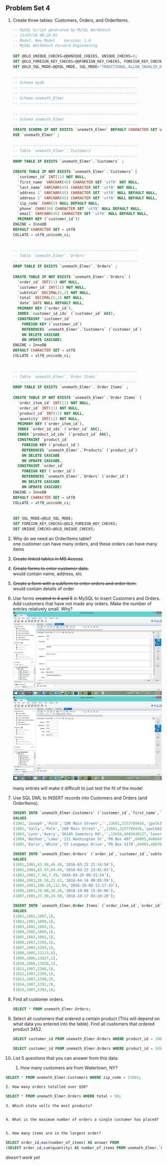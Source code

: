 ## Problem Set 4 

1. Create three tables: Customers, Orders, and OrderItems.   
   ```sql
   -- MySQL Script generated by MySQL Workbench
   -- 11/07/16 08:26:01
   -- Model: New Model    Version: 1.0
   -- MySQL Workbench Forward Engineering

   SET @OLD_UNIQUE_CHECKS=@@UNIQUE_CHECKS, UNIQUE_CHECKS=0;
   SET @OLD_FOREIGN_KEY_CHECKS=@@FOREIGN_KEY_CHECKS, FOREIGN_KEY_CHECKS=0;
   SET @OLD_SQL_MODE=@@SQL_MODE, SQL_MODE='TRADITIONAL,ALLOW_INVALID_DATES';

   -- -----------------------------------------------------
   -- Schema mydb
   -- -----------------------------------------------------
   -- -----------------------------------------------------
   -- Schema unemath_Elmer
   -- -----------------------------------------------------

   -- -----------------------------------------------------
   -- Schema unemath_Elmer
   -- -----------------------------------------------------
   CREATE SCHEMA IF NOT EXISTS `unemath_Elmer` DEFAULT CHARACTER SET utf8 ;
   USE `unemath_Elmer` ;

   -- -----------------------------------------------------
   -- Table `unemath_Elmer`.`Customers`
   -- -----------------------------------------------------
   DROP TABLE IF EXISTS `unemath_Elmer`.`Customers` ;

   CREATE TABLE IF NOT EXISTS `unemath_Elmer`.`Customers` (
     `customer_id` INT(11) NOT NULL,
     `first_name` VARCHAR(45) CHARACTER SET 'utf8' NOT NULL,
     `last_name` VARCHAR(45) CHARACTER SET 'utf8' NOT NULL,
     `address 1` VARCHAR(45) CHARACTER SET 'utf8' NULL DEFAULT NULL,
     `address 2` VARCHAR(45) CHARACTER SET 'utf8' NULL DEFAULT NULL,
     `zip_code` CHAR(5) NULL DEFAULT NULL,
     `phone` CHAR(10) CHARACTER SET 'utf8' NULL DEFAULT NULL,
     `email` VARCHAR(45) CHARACTER SET 'utf8' NULL DEFAULT NULL,
     PRIMARY KEY (`customer_id`))
   ENGINE = InnoDB
   DEFAULT CHARACTER SET = utf8
   COLLATE = utf8_unicode_ci;


   -- -----------------------------------------------------
   -- Table `unemath_Elmer`.`Orders`
   -- -----------------------------------------------------
   DROP TABLE IF EXISTS `unemath_Elmer`.`Orders` ;

   CREATE TABLE IF NOT EXISTS `unemath_Elmer`.`Orders` (
     `order_id` INT(11) NOT NULL,
     `customer_id` INT(11) NOT NULL,
     `subtotal` DECIMAL(5,2) NOT NULL,
     `total` DECIMAL(5,2) NOT NULL,
     `date` DATE NULL DEFAULT NULL,
     PRIMARY KEY (`order_id`),
     INDEX `customer_id_idx` (`customer_id` ASC),
     CONSTRAINT `customer_id`
       FOREIGN KEY (`customer_id`)
       REFERENCES `unemath_Elmer`.`Customers` (`customer_id`)
       ON DELETE CASCADE
       ON UPDATE CASCADE)
   ENGINE = InnoDB
   DEFAULT CHARACTER SET = utf8
   COLLATE = utf8_unicode_ci;


   -- -----------------------------------------------------
   -- Table `unemath_Elmer`.`Order Items`
   -- -----------------------------------------------------
   DROP TABLE IF EXISTS `unemath_Elmer`.`Order Items` ;

   CREATE TABLE IF NOT EXISTS `unemath_Elmer`.`Order Items` (
     `order_item_id` INT(11) NOT NULL,
     `order_id` INT(11) NOT NULL,
     `product_id` INT(11) NOT NULL,
     `quantity` INT(11) NOT NULL,
     PRIMARY KEY (`order_item_id`),
     INDEX `order_id_idx` (`order_id` ASC),
     INDEX `product_id_idx` (`product_id` ASC),
     CONSTRAINT `product_id`
       FOREIGN KEY (`product_id`)
       REFERENCES `unemath_Elmer`.`Products` (`product_id`)
       ON DELETE CASCADE
       ON UPDATE CASCADE,
     CONSTRAINT `order_id`
       FOREIGN KEY (`order_id`)
       REFERENCES `unemath_Elmer`.`Orders` (`order_id`)
       ON DELETE CASCADE
       ON UPDATE CASCADE)
   ENGINE = InnoDB
   DEFAULT CHARACTER SET = utf8
   COLLATE = utf8_unicode_ci;


   SET SQL_MODE=@OLD_SQL_MODE;
   SET FOREIGN_KEY_CHECKS=@OLD_FOREIGN_KEY_CHECKS;
   SET UNIQUE_CHECKS=@OLD_UNIQUE_CHECKS;
   ```

2. Why do we need an OrderItems table?   
   one customer can have many orders, and these orders can have many items   

3. ~~Create linked tables in MS Access~~.   
   

4. ~~Create forms to enter customer data.~~   
   would contain name, address, etc   

5. ~~Create a form with a subform to enter orders and order item.~~   
   would contain details of order   

6. Use forms ~~created in 4 and 5~~ in MySQL to insert Customers and Orders.  Add customers that have not made any orders. Make the number of entries relatively small.  Why?   
   ![Forms1](https://github.com/cassandraelmer/mat301/blob/master/Forms1.png)   
   ![Forms2](https://github.com/cassandraelmer/mat301/blob/master/Forms2.png)   
   
   many entries will make it difficult to just test the fit of the model   

7. Use SQL DML to INSERT records into Customers and Orders (and OrderItems).   
   ```sql
   INSERT INTO `unemath_Elmer.Customers` (`customer_id`,`first_name`,`last_name`,`address 1`,`address 2`,`zip_code`,`phone`,`email`) 
   VALUES 
   (1001,'Joseph','Polk','100 Main Street','',13601,3157789436,'jpolk37@gmail.com'),
   (1002,'Sally','Polk','100 Main Street','',13601,3157789436,'spolk62@gmail.com'),
   (1003,'Lynn','Avery','36145 Cemetery Rd','',13656,4083649127,'lavery7462@yahoo.com'),
   (1004,'Nathan','Lake','211 Washington St','PO Box 497',04005,8406686468,'nlake486@gmail.com'),
   (1005,'Karin','White','57 Longways Drive','PO Box 3179',04005,4087624935,'kwhite16@yahoo.com');
   ```
   
   ```sql
   INSERT INTO `unemath_Elmer.Orders` (`order_id`,`customer_id`,`subtotal`,`total`,`date`)
   VALUES
   (1001,1001,43.98,46.40,'2016-03-22 21:14:50'),
   (1002,1004,65.97,69.60,'2016-03-22 22:01:03'),
   (1003,1002,7.00,7.39,'2016-03-25 08:31:24'),
   (1004,1003,20.50,21.63,'2016-04-14 09:05:59'),
   (1005,1001,106.20,112.04,'2016-10-08 13:17:33'),
   (1006,1003,28.68,30.26,'2016-10-08 15:45:06'),
   (1007,1005,23.30,24.58,'2016-10-17 03:20:20');
   ```
   
   ```sql
   INSERT INTO `unemath_Elmer.Order Items` (`order_item_id`,`order_id`,`product_id`,`quantity`)
   VALUES
   (1001,1001,1007,1),
   (1002,1001,1009,1),
   (1003,1002,1003,1),
   (1004,1002,1009,1),
   (1005,1002,1002,1),
   (1006,1003,2392,1),
   (1007,1004,5293,1),
   (1008,1005,12213,6),
   (1009,1006,13827,1),
   (1010,1006,13828,1),
   (1011,1007,2388,1),
   (1012,1007,2389,1),
   (1013,1007,2390,2),
   (1014,1007,2391,2),
   (1015,1007,2392,1);
   ```

8. Find all customer orders.   
   ```sql
   SELECT * FROM unemath_Elmer.Orders;
   ```

9. Select all customers that ordered a certain product (This will depend on what data you entered into the table).  Find all customers that ordered product 3452.  
   ```sql
   SELECT customer_id FROM unemath_Elmer.Orders WHERE product_id = 1009;
   ```
   ```sql
   SELECT customer_id FROM unemath_Elmer.Orders WHERE product_id = 3452;
   ```

10. List 5 questions that you can answer from this data.    
    1. How many customers are from Watertown, NY?   
   ```sql
   SELECT * FROM unemath_Elmer.Customers WHERE zip_code = 13601;
   ```
    2. How many orders totalled over $50?   
   ```sql
   SELECT * FROM unemath_Elmer.Orders WHERE total > 50;
   ```
    3. Which state sells the most products?   
   ```sql
   
   ```
    4. What is the maximum number of orders a single customer has placed?   
   ```sql
   
   ```
    5. How many items are in the largest order?   
   ```sql   
   SELECT order_id,max(number_of_items) AS answer FROM   
   (SELECT order_id,sum(quantity) AS number_of_items FROM unemath_Elmer.`Order Items` GROUP BY order_id)   
   ```   
   *doesn't work yet*
    

